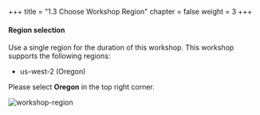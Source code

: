 +++
title = "1.3 Choose Workshop Region"
chapter = false
weight = 3
+++
#### Region selection

Use a single region for the duration of this workshop. This workshop supports the following regions:

- us-west-2 (Oregon)

Please select __Oregon__ in the top right corner.

![workshop-region](/images/getting_started/choose_us-west-2.png)